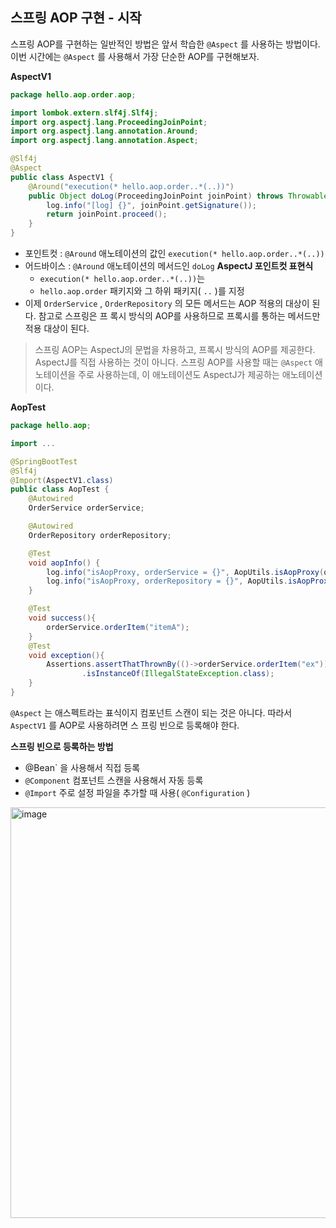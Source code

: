 ## 스프링 AOP 구현 - 시작
스프링 AOP를 구현하는 일반적인 방법은 앞서 학습한 `@Aspect` 를 사용하는 방법이다.
이번 시간에는 `@Aspect` 를 사용해서 가장 단순한 AOP를 구현해보자.

**AspectV1**
```java
package hello.aop.order.aop;

import lombok.extern.slf4j.Slf4j;
import org.aspectj.lang.ProceedingJoinPoint;
import org.aspectj.lang.annotation.Around;
import org.aspectj.lang.annotation.Aspect;

@Slf4j
@Aspect
public class AspectV1 {
    @Around("execution(* hello.aop.order..*(..))")
    public Object doLog(ProceedingJoinPoint joinPoint) throws Throwable{
        log.info("[log] {}", joinPoint.getSignature());
        return joinPoint.proceed();
    }
}
```
- 포인트컷 : `@Around` 애노테이션의 값인 `execution(* hello.aop.order..*(..))`
- 어드바이스 : `@Around` 애노테이션의 메서드인 `doLog`
**AspectJ 포인트컷 표현식**
  - `execution(* hello.aop.order..*(..))`는
  - `hello.aop.order` 패키지와 그 하위 패키지( `..` )를 지정
- 이제 `OrderService` , `OrderRepository` 의 모든 메서드는 AOP 적용의 대상이 된다. 참고로 스프링은 프 록시 방식의 AOP를 사용하므로 프록시를 통하는 메서드만 적용 대상이 된다.

> 스프링 AOP는 AspectJ의 문법을 차용하고, 프록시 방식의 AOP를 제공한다. AspectJ를 직접 사용하는 것이 아니다.
> 스프링 AOP를 사용할 때는 `@Aspect` 애노테이션을 주로 사용하는데, 이 애노테이션도 AspectJ가 제공하는 애노테이션이다.

**AopTest**
```java
package hello.aop;

import ...

@SpringBootTest
@Slf4j
@Import(AspectV1.class)
public class AopTest {
    @Autowired
    OrderService orderService;

    @Autowired
    OrderRepository orderRepository;

    @Test
    void aopInfo() {
        log.info("isAopProxy, orderService = {}", AopUtils.isAopProxy(orderService));
        log.info("isAopProxy, orderRepository = {}", AopUtils.isAopProxy(orderRepository));
    }

    @Test
    void success(){
        orderService.orderItem("itemA");
    }
    @Test
    void exception(){
        Assertions.assertThatThrownBy(()->orderService.orderItem("ex"))
                .isInstanceOf(IllegalStateException.class);
    }
}
```
`@Aspect` 는 애스펙트라는 표식이지 컴포넌트 스캔이 되는 것은 아니다. 따라서 `AspectV1` 를 AOP로 사용하려면 스 프링 빈으로 등록해야 한다.

**스프링 빈으로 등록하는 방법**
- @Bean` 을 사용해서 직접 등록
- `@Component` 컴포넌트 스캔을 사용해서 자동 등록
- `@Import` 주로 설정 파일을 추가할 때 사용( `@Configuration` )

<img width="657" alt="image" src="https://github.com/user-attachments/assets/ff3795a7-0fad-4b4b-866c-3db82e22f56f">

